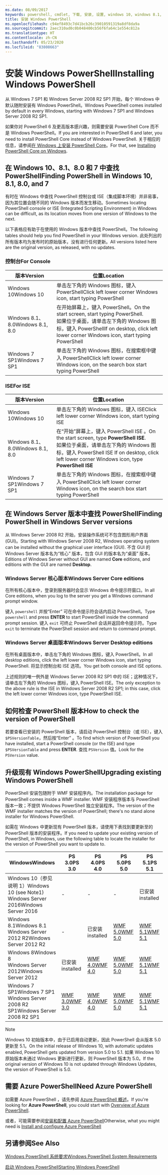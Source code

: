 ```yaml
---
ms.date: 08/09/2017
keywords: powershell, cmdlet, 下载, 安装, 设置, windows 10, windows 8.1, windows 8.0, windows 7
title: 安装 Windows PowerShell
ms.openlocfilehash: c94ef8493c7d41bcb26c39010591319a8df8da9a
ms.sourcegitcommit: 2aec310ad0c0b048400cb56f6fa64c1e554c812a
ms.translationtype: HT
ms.contentlocale: zh-CN
ms.lasthandoff: 05/23/2020
ms.locfileid: "83808663"
---
```

# <a name="installing-windows-powershell"></a><span data-ttu-id="60987-103">安装 Windows PowerShell</span><span class="sxs-lookup"><span data-stu-id="60987-103">Installing Windows PowerShell</span></span>

<span data-ttu-id="60987-104">从 Windows 7 SP1 和 Windows Server 2008 R2 SP1 开始，每个 Windows 中默认随附安装有 Windows PowerShell。</span><span class="sxs-lookup"><span data-stu-id="60987-104">Windows PowerShell comes installed by default in every Windows, starting with Windows 7 SP1 and Windows Server 2008 R2 SP1.</span></span>

<span data-ttu-id="60987-105">如果你对 PowerShell 6 及更高版本感兴趣，则需要安装 PowerShell Core 而不是 Windows PowerShell。</span><span class="sxs-lookup"><span data-stu-id="60987-105">If you are interested in PowerShell 6 and later, you need to install PowerShell Core instead of Windows PowerShell.</span></span> <span data-ttu-id="60987-106">关于相应的信息，请参阅[在 Windows 上安装 PowerShell Core](../../install/Installing-PowerShell-Core-on-Windows.md)。</span><span class="sxs-lookup"><span data-stu-id="60987-106">For that, see [Installing PowerShell Core on Windows](../../install/Installing-PowerShell-Core-on-Windows.md).</span></span>

## <a name="finding-powershell-in-windows-10-81-80-and-7"></a><span data-ttu-id="60987-107">在 Windows 10、8.1、8.0 和 7 中查找 PowerShell</span><span class="sxs-lookup"><span data-stu-id="60987-107">Finding PowerShell in Windows 10, 8.1, 8.0, and 7</span></span>

<span data-ttu-id="60987-108">有时在 Windows 中查找 PowerShell 控制台或 ISE（集成脚本环境）并非易事，因为其位置会随不同的 Windows 版本而发生移动。</span><span class="sxs-lookup"><span data-stu-id="60987-108">Sometimes locating PowerShell console or ISE (Integrated Scripting Environment) in Windows can be difficult, as its location moves from one version of Windows to the next.</span></span>

<span data-ttu-id="60987-109">以下表格应有助于在使用的 Windows 版本中查找 PowerShell。</span><span class="sxs-lookup"><span data-stu-id="60987-109">The following tables should help you find PowerShell in your Windows version.</span></span> <span data-ttu-id="60987-110">此处列出的所有版本均为发布时的原始版本，没有进行任何更新。</span><span class="sxs-lookup"><span data-stu-id="60987-110">All versions listed here are the original version, as released, with no updates.</span></span>

### <a name="for-console"></a><span data-ttu-id="60987-111">控制台</span><span class="sxs-lookup"><span data-stu-id="60987-111">For Console</span></span>

|     <span data-ttu-id="60987-112">版本</span><span class="sxs-lookup"><span data-stu-id="60987-112">Version</span></span>      |                                                            <span data-ttu-id="60987-113">位置</span><span class="sxs-lookup"><span data-stu-id="60987-113">Location</span></span>                                                            |
| ---------------- | ------------------------------------------------------------------------------------------------------------------------------ |
| <span data-ttu-id="60987-114">Windows 10</span><span class="sxs-lookup"><span data-stu-id="60987-114">Windows 10</span></span>       | <span data-ttu-id="60987-115">单击左下角的 Windows 图标，键入 PowerShell</span><span class="sxs-lookup"><span data-stu-id="60987-115">Click left lower corner Windows icon, start typing PowerShell</span></span>                                                                  |
| <span data-ttu-id="60987-116">Windows 8.1、8.0</span><span class="sxs-lookup"><span data-stu-id="60987-116">Windows 8.1, 8.0</span></span> | <span data-ttu-id="60987-117">在开始屏幕上，键入 PowerShell。</span><span class="sxs-lookup"><span data-stu-id="60987-117">On the start screen, start typing PowerShell.</span></span><br/><span data-ttu-id="60987-118">如果位于桌面，请单击左下角的 Windows 图标，键入 PowerShell</span><span class="sxs-lookup"><span data-stu-id="60987-118">If on desktop, click left lower corner Windows icon, start typing PowerShell</span></span> |
| <span data-ttu-id="60987-119">Windows 7 SP1</span><span class="sxs-lookup"><span data-stu-id="60987-119">Windows 7 SP1</span></span>    | <span data-ttu-id="60987-120">单击左下角的 Windows 图标，在搜索框中键入 PowerShell</span><span class="sxs-lookup"><span data-stu-id="60987-120">Click left lower corner Windows icon, on the search box start typing PowerShell</span></span>                                                |

### <a name="for-ise"></a><span data-ttu-id="60987-121">ISE</span><span class="sxs-lookup"><span data-stu-id="60987-121">For ISE</span></span>

|     <span data-ttu-id="60987-122">版本</span><span class="sxs-lookup"><span data-stu-id="60987-122">Version</span></span>      |                                                            <span data-ttu-id="60987-123">位置</span><span class="sxs-lookup"><span data-stu-id="60987-123">Location</span></span>                                                            |
| ---------------- | ------------------------------------------------------------------------------------------------------------------------------ |
| <span data-ttu-id="60987-124">Windows 10</span><span class="sxs-lookup"><span data-stu-id="60987-124">Windows 10</span></span>       | <span data-ttu-id="60987-125">单击左下角的 Windows 图标，键入 ISE</span><span class="sxs-lookup"><span data-stu-id="60987-125">Click left lower corner Windows icon, start typing ISE</span></span>                                                                         |
| <span data-ttu-id="60987-126">Windows 8.1、8.0</span><span class="sxs-lookup"><span data-stu-id="60987-126">Windows 8.1, 8.0</span></span> | <span data-ttu-id="60987-127">在“开始”屏幕上，键入 PowerShell ISE  。</span><span class="sxs-lookup"><span data-stu-id="60987-127">On the start screen, type **PowerShell ISE**.</span></span><br/><span data-ttu-id="60987-128">如果位于桌面，请单击左下角的 Windows 图标，键入 PowerShell ISE </span><span class="sxs-lookup"><span data-stu-id="60987-128">If on desktop, click left lower corner Windows icon, type **PowerShell ISE**</span></span> |
| <span data-ttu-id="60987-129">Windows 7 SP1</span><span class="sxs-lookup"><span data-stu-id="60987-129">Windows 7 SP1</span></span>    | <span data-ttu-id="60987-130">单击左下角的 Windows 图标，在搜索框中键入 PowerShell</span><span class="sxs-lookup"><span data-stu-id="60987-130">Click left lower corner Windows icon, on the search box start typing PowerShell</span></span>                                                |

## <a name="finding-powershell-in-windows-server-versions"></a><span data-ttu-id="60987-131">在 Windows Server 版本中查找 PowerShell</span><span class="sxs-lookup"><span data-stu-id="60987-131">Finding PowerShell in Windows Server versions</span></span>

<span data-ttu-id="60987-132">从 Windows Server 2008 R2 开始，安装操作系统可不包含图形用户界面 (GUI)。</span><span class="sxs-lookup"><span data-stu-id="60987-132">Starting with Windows Server 2008 R2, Windows operating system can be installed without the graphical user interface (GUI).</span></span> <span data-ttu-id="60987-133">不含 GUI 的 Windows Server 版本名为“核心”  版本，包含 GUI 的版本名为“桌面”  版本。</span><span class="sxs-lookup"><span data-stu-id="60987-133">Editions of Windows Server without GUI are named **Core** editions, and editions with the GUI are named **Desktop**.</span></span>

### <a name="windows-server-core-editions"></a><span data-ttu-id="60987-134">Windows Server 核心版本</span><span class="sxs-lookup"><span data-stu-id="60987-134">Windows Server Core editions</span></span>

<span data-ttu-id="60987-135">在所有核心版本中，登录到服务器时会显示 Windows 命令提示符窗口。</span><span class="sxs-lookup"><span data-stu-id="60987-135">In all Core editions, when you log to the server you get a Windows command prompt window.</span></span>

<span data-ttu-id="60987-136">键入 `powershell` 并按“Enter”  可在命令提示符会话内启动 PowerShell。</span><span class="sxs-lookup"><span data-stu-id="60987-136">Type `powershell` and press **ENTER** to start PowerShell inside the command prompt session.</span></span> <span data-ttu-id="60987-137">键入 `exit` 可终止 PowerShell 会话并返回命令提示符。</span><span class="sxs-lookup"><span data-stu-id="60987-137">Type `exit` to terminate the PowerShell session and return to command prompt.</span></span>

### <a name="windows-server-desktop-editions"></a><span data-ttu-id="60987-138">Windows Server 桌面版本</span><span class="sxs-lookup"><span data-stu-id="60987-138">Windows Server Desktop editions</span></span>

<span data-ttu-id="60987-139">在所有桌面版本中，单击左下角的 Windows 图标，键入 PowerShell。</span><span class="sxs-lookup"><span data-stu-id="60987-139">In all desktop editions, click the left lower corner Windows icon, start typing PowerShell.</span></span> <span data-ttu-id="60987-140">将显示控制台和 ISE 选项。</span><span class="sxs-lookup"><span data-stu-id="60987-140">You get both console and ISE options.</span></span>

<span data-ttu-id="60987-141">上述规则的唯一例外是 Windows Server 2008 R2 SP1 中的 ISE；这种情况下，请单击左下角的 Windows 图标，键入 PowerShell ISE。</span><span class="sxs-lookup"><span data-stu-id="60987-141">The only exception to the above rule is the ISE in Windows Server 2008 R2 SP1; in this case, click the left lower corner Windows icon, type PowerShell ISE.</span></span>

## <a name="how-to-check-the-version-of-powershell"></a><span data-ttu-id="60987-142">如何检查 PowerShell 版本</span><span class="sxs-lookup"><span data-stu-id="60987-142">How to check the version of PowerShell</span></span>

<span data-ttu-id="60987-143">若要查看已安装的 PowerShell 版本，请启动 PowerShell 控制台（或 ISE），键入 `$PSVersionTable`，然后按“Enter”  。</span><span class="sxs-lookup"><span data-stu-id="60987-143">To find which version of PowerShell you have installed, start a PowerShell console (or the ISE) and type `$PSVersionTable` and press **ENTER**.</span></span> <span data-ttu-id="60987-144">查找 `PSVersion` 值。</span><span class="sxs-lookup"><span data-stu-id="60987-144">Look for the `PSVersion` value.</span></span>

## <a name="upgrading-existing-windows-powershell"></a><span data-ttu-id="60987-145">升级现有 Windows PowerShell</span><span class="sxs-lookup"><span data-stu-id="60987-145">Upgrading existing Windows PowerShell</span></span>

<span data-ttu-id="60987-146">PowerShell 安装包随附于 WMF 安装程序内。</span><span class="sxs-lookup"><span data-stu-id="60987-146">The installation package for PowerShell comes inside a WMF installer.</span></span> <span data-ttu-id="60987-147">WMF 安装程序版本与 PowerShell 版本一致；不提供 Windows PowerShell 独立安装程序。</span><span class="sxs-lookup"><span data-stu-id="60987-147">The version of the WMF installer matches the version of PowerShell; there's no stand alone installer for Windows PowerShell.</span></span>

<span data-ttu-id="60987-148">如需在 Windows 中更新现有 PowerShell 版本，请使用下表找到要更新至的 PowerShell 版本的安装程序。</span><span class="sxs-lookup"><span data-stu-id="60987-148">If you need to update your existing version of PowerShell, in Windows, use the following table to locate the installer for the version of PowerShell you want to update to.</span></span>

|                    <span data-ttu-id="60987-149">Windows</span><span class="sxs-lookup"><span data-stu-id="60987-149">Windows</span></span>                     |                                  <span data-ttu-id="60987-150">PS 3.0</span><span class="sxs-lookup"><span data-stu-id="60987-150">PS 3.0</span></span>                                   |                                  <span data-ttu-id="60987-151">PS 4.0</span><span class="sxs-lookup"><span data-stu-id="60987-151">PS 4.0</span></span>                                   |                                  <span data-ttu-id="60987-152">PS 5.0</span><span class="sxs-lookup"><span data-stu-id="60987-152">PS 5.0</span></span>                                   |                                  <span data-ttu-id="60987-153">PS 5.1</span><span class="sxs-lookup"><span data-stu-id="60987-153">PS 5.1</span></span>                                   |
| ---------------------------------------------- | ------------------------------------------------------------------------- | ------------------------------------------------------------------------- | ------------------------------------------------------------------------- | ------------------------------------------------------------------------- |
| <span data-ttu-id="60987-154">Windows 10（参见说明 1）</span><span class="sxs-lookup"><span data-stu-id="60987-154">Windows 10 (see Note1)</span></span><br/><span data-ttu-id="60987-155">Windows Server 2016</span><span class="sxs-lookup"><span data-stu-id="60987-155">Windows Server 2016</span></span> | -                                                                         | -                                                                         | -                                                                         | <span data-ttu-id="60987-156">已安装</span><span class="sxs-lookup"><span data-stu-id="60987-156">installed</span></span>                                                                 |
| <span data-ttu-id="60987-157">Windows 8.1</span><span class="sxs-lookup"><span data-stu-id="60987-157">Windows 8.1</span></span><br/><span data-ttu-id="60987-158">Windows Server 2012 R2</span><span class="sxs-lookup"><span data-stu-id="60987-158">Windows Server 2012 R2</span></span>         | -                                                                         | <span data-ttu-id="60987-159">已安装</span><span class="sxs-lookup"><span data-stu-id="60987-159">installed</span></span>                                                                 | [<span data-ttu-id="60987-160">WMF 5.0</span><span class="sxs-lookup"><span data-stu-id="60987-160">WMF 5.0</span></span>](https://www.microsoft.com/en-us/download/details.aspx?id=50395) | [<span data-ttu-id="60987-161">WMF 5.1</span><span class="sxs-lookup"><span data-stu-id="60987-161">WMF 5.1</span></span>](https://www.microsoft.com/en-us/download/details.aspx?id=54616) |
| <span data-ttu-id="60987-162">Windows 8</span><span class="sxs-lookup"><span data-stu-id="60987-162">Windows 8</span></span><br/><span data-ttu-id="60987-163">Windows Server 2012</span><span class="sxs-lookup"><span data-stu-id="60987-163">Windows Server 2012</span></span>              | <span data-ttu-id="60987-164">已安装</span><span class="sxs-lookup"><span data-stu-id="60987-164">installed</span></span>                                                                 | [<span data-ttu-id="60987-165">WMF 4.0</span><span class="sxs-lookup"><span data-stu-id="60987-165">WMF 4.0</span></span>](https://www.microsoft.com/en-us/download/details.aspx?id=40855) | [<span data-ttu-id="60987-166">WMF 5.0</span><span class="sxs-lookup"><span data-stu-id="60987-166">WMF 5.0</span></span>](https://www.microsoft.com/en-us/download/details.aspx?id=50395) | [<span data-ttu-id="60987-167">WMF 5.1</span><span class="sxs-lookup"><span data-stu-id="60987-167">WMF 5.1</span></span>](https://www.microsoft.com/en-us/download/details.aspx?id=54616) |
| <span data-ttu-id="60987-168">Windows 7 SP1</span><span class="sxs-lookup"><span data-stu-id="60987-168">Windows 7 SP1</span></span><br/><span data-ttu-id="60987-169">Windows Server 2008 R2 SP1</span><span class="sxs-lookup"><span data-stu-id="60987-169">Windows Server 2008 R2 SP1</span></span>   | [<span data-ttu-id="60987-170">WMF 3.0</span><span class="sxs-lookup"><span data-stu-id="60987-170">WMF 3.0</span></span>](https://www.microsoft.com/en-us/download/details.aspx?id=34595) | [<span data-ttu-id="60987-171">WMF 4.0</span><span class="sxs-lookup"><span data-stu-id="60987-171">WMF 4.0</span></span>](https://www.microsoft.com/en-us/download/details.aspx?id=40855) | [<span data-ttu-id="60987-172">WMF 5.0</span><span class="sxs-lookup"><span data-stu-id="60987-172">WMF 5.0</span></span>](https://www.microsoft.com/en-us/download/details.aspx?id=50395) | [<span data-ttu-id="60987-173">WMF 5.1</span><span class="sxs-lookup"><span data-stu-id="60987-173">WMF 5.1</span></span>](https://www.microsoft.com/en-us/download/details.aspx?id=54616) |

> [!NOTE]
> <span data-ttu-id="60987-174">Windows 10 初始版本中，由于已启用自动更新，因此 PowerShell 会从版本 5.0 更新至 5.1。</span><span class="sxs-lookup"><span data-stu-id="60987-174">On the initial release of Windows 10, with automatic updates enabled, PowerShell gets updated from version 5.0 to 5.1.</span></span> <span data-ttu-id="60987-175">如果 Windows 10 原始版本未通过 Windows 更新进行更新，则 PowerShell 版本为 5.0。</span><span class="sxs-lookup"><span data-stu-id="60987-175">If the original version of Windows 10 is not updated through Windows Updates, the version of PowerShell is 5.0.</span></span>

## <a name="need-azure-powershell"></a><span data-ttu-id="60987-176">需要 Azure PowerShell</span><span class="sxs-lookup"><span data-stu-id="60987-176">Need Azure PowerShell</span></span>

<span data-ttu-id="60987-177">如需要 Azure PowerShell  ，请先参阅 [Azure PowerShell 概述](/powershell/azure/overview)。</span><span class="sxs-lookup"><span data-stu-id="60987-177">If you're looking for **Azure PowerShell**, you could start with [Overview of Azure PowerShell](/powershell/azure/overview).</span></span>

<span data-ttu-id="60987-178">或者，可能需要参阅[安装和配置 Azure PowerShell](/powershell/azure/install-az-ps)</span><span class="sxs-lookup"><span data-stu-id="60987-178">Otherwise, what you might need is [Install and configure Azure PowerShell](/powershell/azure/install-az-ps)</span></span>

## <a name="see-also"></a><span data-ttu-id="60987-179">另请参阅</span><span class="sxs-lookup"><span data-stu-id="60987-179">See Also</span></span>

[<span data-ttu-id="60987-180">Windows PowerShell 系统要求</span><span class="sxs-lookup"><span data-stu-id="60987-180">Windows PowerShell System Requirements</span></span>](Windows-PowerShell-System-Requirements.md)

[<span data-ttu-id="60987-181">启动 Windows PowerShell</span><span class="sxs-lookup"><span data-stu-id="60987-181">Starting Windows PowerShell</span></span>](../Starting-Windows-PowerShell.md)
